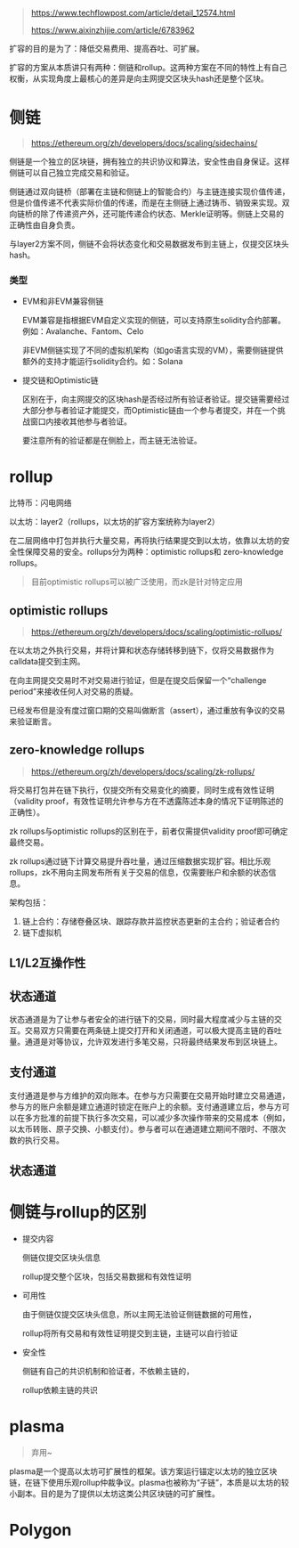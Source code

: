 > https://www.techflowpost.com/article/detail_12574.html
>
> https://www.aixinzhijie.com/article/6783962

扩容的目的是为了：降低交易费用、提高吞吐、可扩展。

扩容的方案从本质讲只有两种：侧链和rollup。这两种方案在不同的特性上有自己权衡，从实现角度上最核心的差异是向主网提交区块头hash还是整个区块。

# 侧链

> https://ethereum.org/zh/developers/docs/scaling/sidechains/

侧链是一个独立的区块链，拥有独立的共识协议和算法，安全性由自身保证。这样侧链可以自己独立完成交易和验证。

侧链通过双向链桥（部署在主链和侧链上的智能合约）与主链连接实现价值传递，但是价值传递不代表实际价值的传递，而是在主侧链上通过铸币、销毁来实现。双向链桥的除了传递资产外，还可能传递合约状态、Merkle证明等。侧链上交易的正确性由自身负责。

与layer2方案不同，侧链不会将状态变化和交易数据发布到主链上，仅提交区块头hash。

### 类型

- EVM和非EVM兼容侧链

  EVM兼容是指根据EVM自定义实现的侧链，可以支持原生solidity合约部署。例如：Avalanche、Fantom、Celo

  非EVM侧链实现了不同的虚拟机架构（如go语言实现的VM），需要侧链提供额外的支持才能运行solidity合约。如：Solana 

- 提交链和Optimistic链

  区别在于，向主网提交的区块hash是否经过所有验证者验证。提交链需要经过大部分参与者验证才能提交，而Optimistic链由一个参与者提交，并在一个挑战窗口内接收其他参与者验证。

  要注意所有的验证都是在侧脸上，而主链无法验证。

#  rollup

比特币：闪电网络

以太坊：layer2（rollups，以太坊的扩容方案统称为layer2）

在二层网络中打包并执行大量交易，再将执行结果提交到以太坊，依靠以太坊的安全性保障交易的安全。rollups分为两种：optimistic rollups和 zero-knowledge rollups。

> 目前optimistic rollups可以被广泛使用，而zk是针对特定应用

## optimistic rollups

> https://ethereum.org/zh/developers/docs/scaling/optimistic-rollups/

在以太坊之外执行交易，并将计算和状态存储转移到链下，仅将交易数据作为calldata提交到主网。

在向主网提交交易时不对交易进行验证，但是在提交后保留一个“challenge period”来接收任何人对交易的质疑。

已经发布但是没有度过窗口期的交易叫做断言（assert），通过重放有争议的交易来验证断言。

## zero-knowledge rollups

> https://ethereum.org/zh/developers/docs/scaling/zk-rollups/

将交易打包并在链下执行，仅提交所有交易变化的摘要，同时生成有效性证明（validity proof，有效性证明允许参与方在不透露陈述本身的情况下证明陈述的正确性）。

zk rollups与optimistic rollups的区别在于，前者仅需提供validity proof即可确定最终交易。

zk rollups通过链下计算交易提升吞吐量，通过压缩数据实现扩容。相比乐观rollups，zk不用向主网发布所有关于交易的信息，仅需要账户和余额的状态信息。

架构包括：

1. 链上合约：存储卷叠区块、跟踪存款并监控状态更新的主合约；验证者合约
2. 链下虚拟机





## L1/L2互操作性



## 状态通道

状态通道是为了让参与者安全的进行链下的交易，同时最大程度减少与主链的交互。交易双方只需要在两条链上提交打开和关闭通道，可以极大提高主链的吞吐量。通道是对等协议，允许双发进行多笔交易，只将最终结果发布到区块链上。

## 支付通道

支付通道是参与方维护的双向账本。在参与方只需要在交易开始时建立交易通道，参与方的账户余额是建立通道时锁定在账户上的余额。支付通道建立后，参与方可以在多方批准的前提下执行多次交易，可以减少多次操作带来的交易成本（例如，以太币转账、原子交换、小额支付）。参与者可以在通道建立期间不限时、不限次数的执行交易。



## 状态通道





# 侧链与rollup的区别

- 提交内容

  侧链仅提交区块头信息

  rollup提交整个区块，包括交易数据和有效性证明

- 可用性

  由于侧链仅提交区块头信息，所以主网无法验证侧链数据的可用性，

  rollup将所有交易和有效性证明提交到主链，主链可以自行验证

- 安全性

  侧链有自己的共识机制和验证者，不依赖主链的，

  rollup依赖主链的共识

# plasma

> 弃用~

plasma是一个提高以太坊可扩展性的框架。该方案运行锚定以太坊的独立区块链，在链下使用乐观rollup仲裁争议。plasma也被称为“子链”，本质是以太坊的较小副本。目的是为了提供以太坊这类公共区块链的可扩展性。



# Polygon

